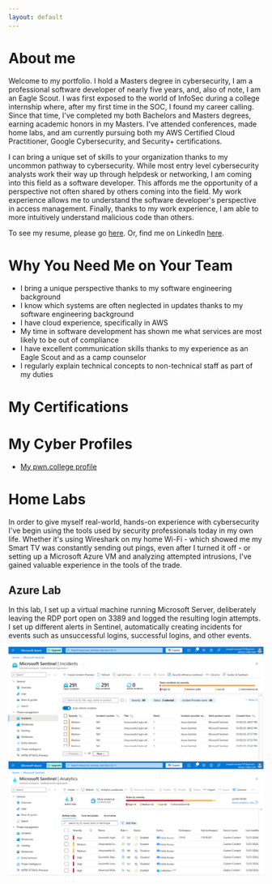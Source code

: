 ```yaml
---
layout: default
---
```


# About me

Welcome to my portfolio. I hold a Masters degree in cybersecurity, I am a professional software developer of nearly five years, and, also of note, I am an Eagle Scout. I was first exposed to the world of InfoSec during a college internship where, after my first time in the SOC, I found my career calling. Since that time, I've completed my both Bachelors and Masters degrees, earning academic honors in my Masters. I've attended conferences, made home labs, and am currently pursuing both my AWS Certified Cloud Practitioner, Google Cybersecurity, and Security+ certifications. 

I can bring a unique set of skills to your organization thanks to my uncommon pathway to cybersecurity. While most entry level cybersecurity analysts work their way up through helpdesk or networking, I am coming into this field as a software developer. This affords me the opportunity of a perspective not often shared by others coming into the field. My work experience allows me to understand the software developer's perspective in access management. Finally, thanks to my work experience, I am able to more intuitively understand malicious code than others. 

To see my resume, please go [here](https://docs.google.com/document/d/1Yr3xbWSJh-UqUlc2m_qg1sM72SnbJFIBLETVoHrQ0qg/edit?usp=sharing). Or, find me on LinkedIn [here](https://www.linkedin.com/in/joseph-musial-120255103/).

# Why You Need Me on Your Team
* I bring a unique perspective thanks to my software engineering background
* I know which systems are often neglected in updates thanks to my software engineering background
* I have cloud experience, specifically in AWS
* My time in software development has shown me what services are most likely to be out of compliance
* I have excellent communication skills thanks to my experience as an Eagle Scout and as a camp counselor
* I regularly explain technical concepts to non-technical staff as part of my duties

# My Certifications


# My Cyber Profiles
* <a href="https://pwn.college/hacker/91808">My pwn.college profile</a>



# Home Labs

In order to give myself real-world, hands-on experience with cybersecurity I've begin using the tools used by security professionals today in my own life. Whether it's using Wireshark on my home Wi-Fi - which showed me my Smart TV was constantly sending out pings, even after I turned it off - or setting up a Microsoft Azure VM and analyzing attempted intrusions, I've gained valuable experience in the tools of the trade.

## Azure Lab

In this lab, I set up a virtual machine running Microsoft Server, deliberately leaving the RDP port open on 3389 and logged the resulting login attempts. I set up different alerts in Sentinel, automatically creating incidents for events such as unsuccessful logins, successful logins, and other events. 

![azure-screenshot-01](https://github.com/JosephMusial/josephmusial.github.io/blob/main/images/azure-lab-01/Screenshot_20250102_201048.png?raw=true)
![azure-screenshot-02](https://github.com/JosephMusial/josephmusial.github.io/blob/main/images/azure-lab-01/Screenshot_20250102_201949.png?raw=true)
